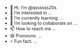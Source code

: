 - 👋 Hi, I’m @qssssss20s
- 👀 I’m interested in ...
- 🌱 I’m currently learning ...
- 💞️ I’m looking to collaborate on ...
- 📫 How to reach me ...
- 😄 Pronouns: ...
- ⚡ Fun fact: ...

<!---
qssssss20s/qssssss20s is a ✨ special ✨ repository because its `README.md` (this file) appears on your GitHub profile.
You can click the Preview link to take a look at your changes.
--->
